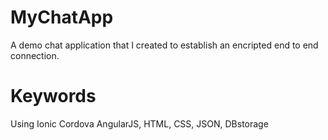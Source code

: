

# MyChatApp

A demo chat application that I created to establish an encripted end to end connection.

# Keywords

Using Ionic Cordova AngularJS, HTML, CSS, JSON, DBstorage

